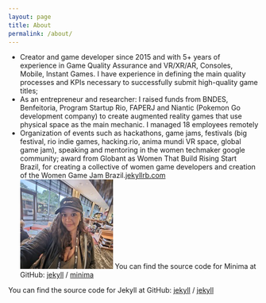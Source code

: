 ```yaml
---
layout: page
title: About
permalink: /about/
---
```


- Creator and game developer since 2015 and with 5+ years of experience in Game Quality Assurance and VR/XR/AR, Consoles, Mobile,
Instant Games. I have experience in defining the main quality processes and KPIs necessary to successfully submit high-quality game
titles;
- As an entrepreneur and researcher: I raised funds from BNDES, Benfeitoria, Program Startup Rio, FAPERJ and Niantic (Pokemon Go
development company) to create augmented reality games that use physical space as the main mechanic. I managed 18 employees
remotely
- Organization of events such as hackathons, game jams, festivals (big festival, rio indie games, hacking.rio, anima mundi VR space, global
game jam), speaking and mentoring in the women techmaker google community; award from Globant as Women That Build Rising Start
Brazil, for creating a collective of women game developers and creation of the Women Game Jam Brazil.[jekyllrb.com](https://jekyllrb.com/)
![perfil](/assets/perfil2.jpg)
You can find the source code for Minima at GitHub:
[jekyll][jekyll-organization] /
[minima](https://github.com/jekyll/minima)

You can find the source code for Jekyll at GitHub:
[jekyll][jekyll-organization] /
[jekyll](https://github.com/jekyll/jekyll)


[jekyll-organization]: https://github.com/jekyll
